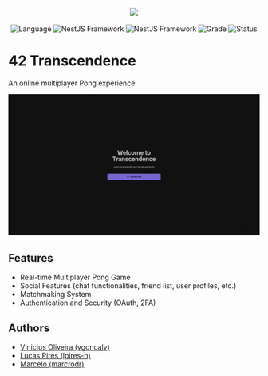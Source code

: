 <p align="center">
    <img src="https://game.42sp.org.br/static/assets/achievements/ft_transcendencem.png">
</p>

<p align="center">
    <img src="https://img.shields.io/badge/Language-TypeScript-blue.svg" alt="Language">
    <img src="https://img.shields.io/badge/Framework-NestJS-red.svg" alt="NestJS Framework">
    <img src="https://img.shields.io/badge/Framework-Vue.js-darkgreen.svg" alt="NestJS Framework">
    <img src="https://img.shields.io/badge/Grade-123%2F100-brightgreen.svg" alt="Grade">
    <img src="https://img.shields.io/badge/Status-Completed-brightgreen.svg" alt="Status">
</p>

# 42 Transcendence
An online multiplayer Pong experience.

![An animated GIF showcasing the 42 Transcendence application](./assets/showcase.gif)

## Features
- Real-time Multiplayer Pong Game
- Social Features (chat functionalities, friend list, user profiles, etc.)
- Matchmaking System
- Authentication and Security (OAuth, 2FA)

## Authors
- [Vinicius Oliveira (vgoncalv)](https://github.com/vinicius507)
- [Lucas Pires (lpires-n)](https://github.com/iLucasPires)
- [Marcelo (marcrodr)](https://github.com/meritissimo1)